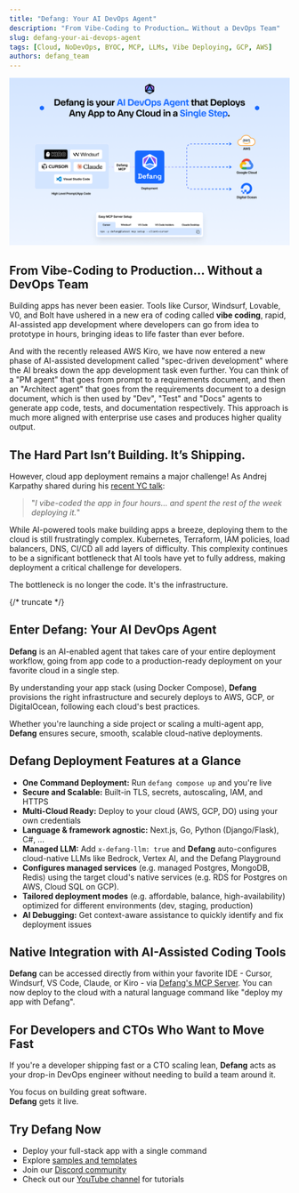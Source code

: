 ```yaml
---
title: "Defang: Your AI DevOps Agent"
description: "From Vibe-Coding to Production… Without a DevOps Team"
slug: defang-your-ai-devops-agent
tags: [Cloud, NoDevOps, BYOC, MCP, LLMs, Vibe Deploying, GCP, AWS]
authors: defang_team
---
```


![Defang Agent](/img/defang_agent/defang_agent.png)

## From Vibe-Coding to Production… Without a DevOps Team

Building apps has never been easier. Tools like Cursor, Windsurf, Lovable, V0, and Bolt have ushered in a new era of coding called **vibe coding**, rapid, AI-assisted app development where developers can go from idea to prototype in hours, bringing ideas to life faster than ever before.

And with the recently released AWS Kiro, we have now entered a new phase of AI-assisted development called "spec-driven development" where the AI breaks down the app development task even further. You can think of a "PM agent" that goes from prompt to a requirements document, and then an "Architect agent" that goes from the requirements document to a design document, which is then used by "Dev", "Test" and "Docs" agents to generate app code, tests, and documentation respectively. This approach is much more aligned with enterprise use cases and produces higher quality output.

## The Hard Part Isn’t Building. It’s Shipping.

However, cloud app deployment remains a major challenge! As Andrej Karpathy shared during his [recent YC talk](https://www.youtube.com/watch?v=LCEmiRjPEtQ):

> "_I vibe-coded the app in four hours… and spent the rest of the week deploying it._"

While AI-powered tools make building apps a breeze, deploying them to the cloud is still frustratingly complex. Kubernetes, Terraform, IAM policies, load balancers, DNS, CI/CD all add layers of difficulty. This complexity continues to be a significant bottleneck that AI tools have yet to fully address, making deployment a critical challenge for developers.

The bottleneck is no longer the code. It's the infrastructure.

{/* truncate */}

## Enter Defang: Your AI DevOps Agent

**Defang** is an AI-enabled agent that takes care of your entire deployment workflow, going from app code to a production-ready deployment on your favorite cloud in a single step.

By understanding your app stack (using Docker Compose), **Defang** provisions the right infrastructure and securely deploys to AWS, GCP, or DigitalOcean, following each cloud's best practices.

Whether you're launching a side project or scaling a multi-agent app, **Defang** ensures secure, smooth, scalable cloud-native deployments.

## Defang Deployment Features at a Glance

- **One Command Deployment:** Run `defang compose up` and you're live
- **Secure and Scalable:** Built-in TLS, secrets, autoscaling, IAM, and HTTPS
- **Multi-Cloud Ready:** Deploy to your cloud (AWS, GCP, DO) using your own credentials
- **Language & framework agnostic:** Next.js, Go, Python (Django/Flask), C#, …
- **Managed LLM:** Add `x-defang-llm: true` and **Defang** auto-configures cloud-native LLMs like Bedrock, Vertex AI, and the Defang Playground
- **Configures managed services** (e.g. managed Postgres, MongoDB, Redis) using the target cloud's native services (e.g. RDS for Postgres on AWS, Cloud SQL on GCP).
- **Tailored deployment modes** (e.g. affordable, balance, high-availability) optimized for different environments (dev, staging, production)
- **AI Debugging:** Get context-aware assistance to quickly identify and fix deployment issues

## Native Integration with AI-Assisted Coding Tools

**Defang** can be accessed directly from within your favorite IDE - Cursor, Windsurf, VS Code, Claude, or Kiro - via [Defang's MCP Server](https://docs.defang.io/docs/concepts/mcp). You can now deploy to the cloud with a natural language command like "deploy my app with Defang".

## For Developers and CTOs Who Want to Move Fast

If you're a developer shipping fast or a CTO scaling lean, **Defang** acts as your drop-in DevOps engineer without needing to build a team around it.

You focus on building great software.  
**Defang** gets it live.

## Try Defang Now

- Deploy your full-stack app with a single command
- Explore [samples and templates](https://docs.defang.io/docs/samples)
- Join our [Discord community](https://discord.gg/muaCHNBN6G)
- Check out our [YouTube channel](https://www.youtube.com/@DefangLabs) for tutorials
